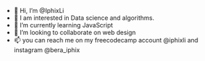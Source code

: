 - 👋 Hi, I’m @IphixLi
- 👀 I am interested in Data science and algorithms.
- 🌱 I’m currently learning JavaScript
- 💞️ I’m looking to collaborate on web design
- 📫 you can reach me on my freecodecamp account @iphixli and instagram @bera_iphix

<!---
IphixLi/IphixLi is a ✨ special ✨ repository because its `README.md` (this file) appears on your GitHub profile.
You can click the Preview link to take a look at your changes.
--->
